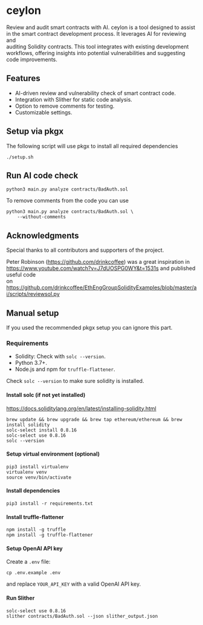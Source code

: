 # ceylon

Review and audit smart contracts with AI. ceylon is a tool designed to assist  
in the smart contract development process. It leverages AI for reviewing and  
auditing Solidity contracts. This tool integrates with existing development  
workflows, offering insights into potential vulnerabilities and suggesting  
code improvements.

## Features

- AI-driven review and vulnerability check of smart contract code.
- Integration with Slither for static code analysis.
- Option to remove comments for testing.
- Customizable settings.

## Setup via pkgx

The following script will use pkgx to install all required dependencies

```console
./setup.sh
```

## Run AI code check

```console
python3 main.py analyze contracts/BadAuth.sol
```

To remove comments from the code you can use

```console
python3 main.py analyze contracts/BadAuth.sol \
    --without-comments
```

## Acknowledgments

Special thanks to all contributors and supporters of the project.

Peter Robinson (<https://github.com/drinkcoffee>) was a great inspiration in  
<https://www.youtube.com/watch?v=J7dUOSPG0WY&t=1531s> and published useful code  
on <https://github.com/drinkcoffee/EthEngGroupSolidityExamples/blob/master/ai/scripts/reviewsol.py>

## Manual setup

If you used the recommended pkgx setup you can ignore this part.

### Requirements

- Solidity: Check with `solc --version`.
- Python 3.7+.
- Node.js and npm for `truffle-flattener`.

Check `solc --version` to make sure solidity is installed.

#### Install solc (if not yet installed)

<https://docs.soliditylang.org/en/latest/installing-solidity.html>

```console
brew update && brew upgrade && brew tap ethereum/ethereum && brew install solidity
solc-select install 0.8.16
solc-select use 0.8.16
solc --version
```

#### Setup virtual environment (optional)

```console
pip3 install virtualenv
virtualenv venv
source venv/bin/activate
```

#### Install dependencies

```console
pip3 install -r requirements.txt
```

#### Install truffle-flattener

```console
npm install -g truffle
npm install -g truffle-flattener
```

#### Setup OpenAI API key

Create a `.env` file:

```console
cp .env.example .env
```

and replace `YOUR_API_KEY` with a valid OpenAI API key.

#### Run Slither

```console
solc-select use 0.8.16
slither contracts/BadAuth.sol --json slither_output.json
```
